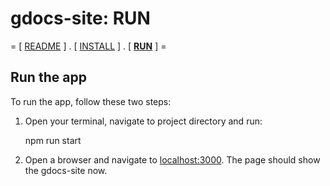 # gdocs-site: RUN

= [ [README](./README.md) ] . [ [INSTALL](./INSTALL.md) ]  . [ **[RUN](./RUN.md)** ] =

## Run the app

To run the app, follow these two steps:

1. Open your terminal, navigate to project directory and run:

    npm run start

2. Open a browser and navigate to [localhost:3000](http://localhost:3000/). The page should show the gdocs-site now.
